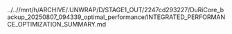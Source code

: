 ../..//mnt/h/ARCHIVE/.UNWRAP/D/STAGE1_OUT/2247cd293227/DuRiCore_backup_20250807_094339_optimal_performance/INTEGRATED_PERFORMANCE_OPTIMIZATION_SUMMARY.md